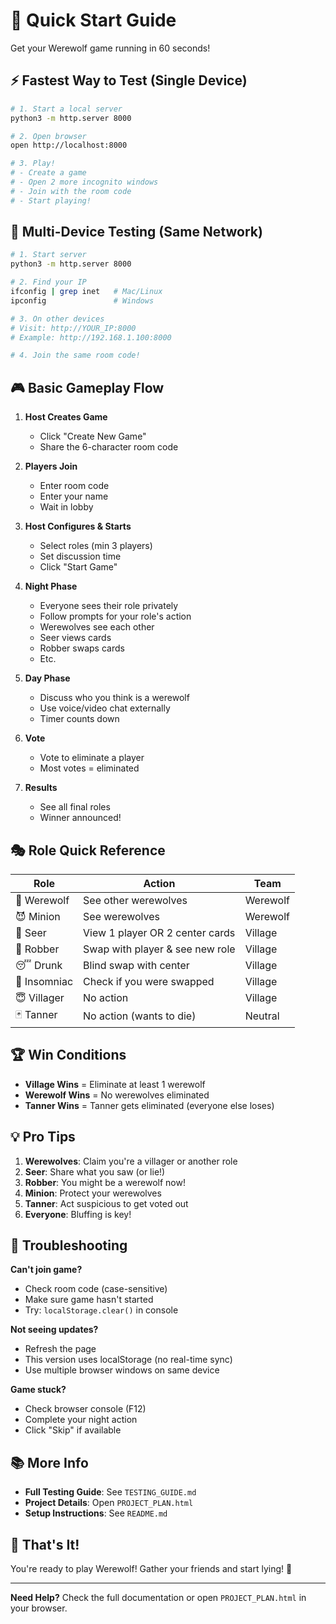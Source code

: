# 🚀 Quick Start Guide

Get your Werewolf game running in 60 seconds!

## ⚡ Fastest Way to Test (Single Device)

```bash
# 1. Start a local server
python3 -m http.server 8000

# 2. Open browser
open http://localhost:8000

# 3. Play!
# - Create a game
# - Open 2 more incognito windows
# - Join with the room code
# - Start playing!
```

## 📱 Multi-Device Testing (Same Network)

```bash
# 1. Start server
python3 -m http.server 8000

# 2. Find your IP
ifconfig | grep inet   # Mac/Linux
ipconfig               # Windows

# 3. On other devices
# Visit: http://YOUR_IP:8000
# Example: http://192.168.1.100:8000

# 4. Join the same room code!
```

## 🎮 Basic Gameplay Flow

1. **Host Creates Game**
   - Click "Create New Game"
   - Share the 6-character room code

2. **Players Join**
   - Enter room code
   - Enter your name
   - Wait in lobby

3. **Host Configures & Starts**
   - Select roles (min 3 players)
   - Set discussion time
   - Click "Start Game"

4. **Night Phase**
   - Everyone sees their role privately
   - Follow prompts for your role's action
   - Werewolves see each other
   - Seer views cards
   - Robber swaps cards
   - Etc.

5. **Day Phase**
   - Discuss who you think is a werewolf
   - Use voice/video chat externally
   - Timer counts down

6. **Vote**
   - Vote to eliminate a player
   - Most votes = eliminated

7. **Results**
   - See all final roles
   - Winner announced!

## 🎭 Role Quick Reference

| Role | Action | Team |
|------|--------|------|
| 🐺 Werewolf | See other werewolves | Werewolf |
| 😈 Minion | See werewolves | Werewolf |
| 🔮 Seer | View 1 player OR 2 center cards | Village |
| 🔄 Robber | Swap with player & see new role | Village |
| 😴 Drunk | Blind swap with center | Village |
| 🧝 Insomniac | Check if you were swapped | Village |
| 😇 Villager | No action | Village |
| 🃏 Tanner | No action (wants to die) | Neutral |

## 🏆 Win Conditions

- **Village Wins** = Eliminate at least 1 werewolf
- **Werewolf Wins** = No werewolves eliminated
- **Tanner Wins** = Tanner gets eliminated (everyone else loses)

## 💡 Pro Tips

1. **Werewolves**: Claim you're a villager or another role
2. **Seer**: Share what you saw (or lie!)
3. **Robber**: You might be a werewolf now!
4. **Minion**: Protect your werewolves
5. **Tanner**: Act suspicious to get voted out
6. **Everyone**: Bluffing is key!

## 🐛 Troubleshooting

**Can't join game?**
- Check room code (case-sensitive)
- Make sure game hasn't started
- Try: `localStorage.clear()` in console

**Not seeing updates?**
- Refresh the page
- This version uses localStorage (no real-time sync)
- Use multiple browser windows on same device

**Game stuck?**
- Check browser console (F12)
- Complete your night action
- Click "Skip" if available

## 📚 More Info

- **Full Testing Guide**: See `TESTING_GUIDE.md`
- **Project Details**: Open `PROJECT_PLAN.html`
- **Setup Instructions**: See `README.md`

## 🎉 That's It!

You're ready to play Werewolf! Gather your friends and start lying! 🐺

---

**Need Help?** Check the full documentation or open `PROJECT_PLAN.html` in your browser.